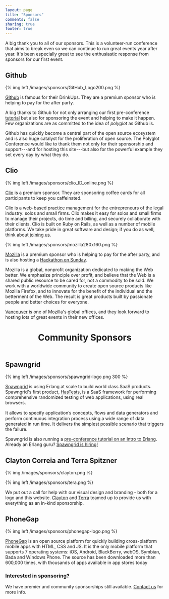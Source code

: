 ```yaml
---
layout: page
title: "Sponsors"
comments: false
sharing: true
footer: true
---
```


A big thank you to all of our sponsors. This is a volunteer-run conference that aims to break even so we can continue to run great events year after year. It's been especially great to see the enthusiastic response from sponsors for our first event.

## Github

{% img left /images/sponsors/GitHub_Logo200.png %}

[Github](http://github.com) is famous for their DrinkUps. They are a premium sponsor who is helping to pay for the after party.

A big thanks to Github for not only arranging our first pre-conference
[tutorial](/tutorials#github) but also for sponsoring the event and helping to
make it happen. Few organizations are as committed to the idea of _polyglot_ as
Github is. 

Github has quickly become a central part of the open source ecosystem and is
also huge catalyst for the proliferation of open source. The Polyglot
Conference would like to thank them not only for their sponsorship and
support---and for hosting this site---but also for the powerful example they set every
day by what they do.

## Clio

{% img left /images/sponsors/clio_ID_online.png %}

[Clio](http://www.goclio.com) is a premium sponsor. They are sponsoring coffee cards for all participants to keep you caffeinated.

Clio is a web-based practice management for the entrepreneurs of the legal industry: solos and small firms. Clio makes it easy for solos and small firms to manage their projects, do time and billing, and securely collaborate with their clients. Clio is built on Ruby on Rails, as well as a number of mobile platforms. We take pride in great software and design; if you do as well, think about [joining us](http://www.goclio.com/about/career_opportunities/).

{% img left /images/sponsors/mozilla280x160.png %}

[Mozilla](http://www.mozilla.org) is a premium sponsor who is helping to pay for the after party, and is also hosting a [Hackathon on Sunday](/hackathon).

Mozilla is a global, nonprofit organization dedicated to making the Web better. We emphasize principle over profit, and believe that the Web is a shared public resource to be cared for, not a commodity to be sold. We work with a worldwide community to create open source products like Mozilla Firefox, and to innovate for the benefit of the individual and the betterment of the Web. The result is great products built by passionate people and better choices for everyone.

[Vancouver](http://www.mozilla.org/en-US/about/contact.html#map-canada-vancouver) is one of Mozilla's global offices, and they look forward to hosting lots of great events in their new offices.

<header><div class="x-pattern"><h1 class="entry-title">Community Sponsors</h1></div></header>

## Spawngrid

{% img left /images/sponsors/spawngrid-logo.png 300 %}

[Spawngrid](http://spawngrid.com) is using Erlang at scale to build world class SaaS products. Spawngrid's first product, [HasTests](http://hastests.com), is a SaaS framework for performing comprehensive randomized testing of web applications, using real browsers.

It allows to specify application’s concepts, ﬂows and data generators and perform continuous integration process using a wide range of data generated in run time. It delivers the simplest possible scenario that triggers the failure.

Spawngrid is also running a [pre-conference tutorial on an Intro to Erlang](/tutorials#erlang). Already an Erlang guru? [Spawngrid is hiring!](http://spawngrid.theresumator.com/)

## Clayton Correia and Terra Spitzner

{% img /images/sponsors/clayton.png %}

{% img left /images/sponsors/tera.png %}

We put out a call for help with our visual design and branding - both for a logo and this website. [Clayton](http://claytoncorreia.com/) and [Terra](http://terraspitzner.com/) teamed up to provide us with everything as an in-kind sponsorship. 

## PhoneGap

{% img left /images/sponsors/phonegap-logo.png %}

[PhoneGap](http://phonegap.com) is an open source platform for quickly building cross-platform mobile apps with HTML, CSS and JS. It is the only mobile platform that supports 7 operating systems: iOS, Android, BlackBerry, webOS, Symbian, Bada and Windows Phone. The source has been downloaded more than 600,000 times, with thousands of apps available in app stores today

### Interested in sponsoring?

We have premier and community sponsorships still available. [Contact us](https://www.eventbrite.com/contact-organizer?eid=3026740061) for more info.
